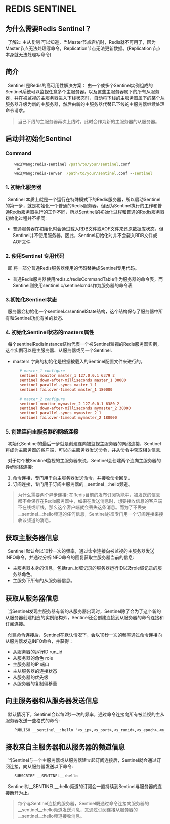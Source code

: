 # REDIS SENTINEL
## 为什么需要Redis Sentinel？
&nbsp;&nbsp;了解过 主从复制 可以知道，当Master节点宕机时，Redis就不可用了，因为Master节点无法处理写命令，Replication节点无法更新数据。(Replication节点本身就无法处理写命令)

## 简介
&nbsp;&nbsp;Sentinel 是Redis的高可用性解决方案： 由一个或多个Sentinel实例组成的Sentinel系统可以监视任意多个主服务器，以及这些主服务器属下的所有从服务器，并在被监视的主服务器进入下线状态时，自动将下线的主服务器属下的某个从服务器升级为新的主服务器，然后由新的主服务器代替已下线的主服务器继续处理命令请求。
> 当已下线的主服务器再次上线时，此时会作为新的主服务器的从服务器。

## 启动并初始化Sentinel
### Command
```cmd
    wei@Wang:redis-sentinel /path/to/your/sentinel.conf
     or
    wei@Wang:redis-server  /path/to/your/sentinel.conf --sentinel
```

### 1. 初始化服务器
&nbsp;&nbsp;Sentinel 本质上就是一个运行在特殊模式下的Redis服务器，所以启动Sentinel的第一步，就是初始化一个普通的Redis服务器。但因为Sentinel执行的工作和普通Redis服务器执行的工作不同，所以Sentinel的初始化过程和普通的Redis服务器初始化过程并不相同:
- 普通服务器在初始化时会通过载入RDB文件或AOF文件来还原数据库状态，但Sentinel并不使用服务器，因此，Sentinel初始化时并不会载入RDB文件或AOF文件

### 2. 使用Sentinel 专用代码
&nbsp;&nbsp;即 将一部分普通Redis服务器使用的代码替换成Sentinel专用代码。
+ 普通Redis服务器使用redis.c/redisCommandTable作为服务器的命令表，而Sentinel则使用sentinel.c/sentinelcmds作为服务器的命令表

### 3.初始化Sentinel状态
&nbsp;&nbsp;服务器会初始化一个sentinel.c/sentinelState结构，这个结构保存了服务器中所有和Sentinel功能有关的状态.

### 4. 初始化Sentinel状态的masters属性
&nbsp;&nbsp;每个sentinelRedisInstance结构代表一个被Sentinel监视的Redis服务器实例，这个实例可以是主服务器、从服务器或另一个Sentinel.
- masters 字典的初始化是根据被载入的Sentinel配置文件来进行的。
  ```conf
     # master_1 configure
     sentinel monitor master_1 127.0.0.1 6379 2
     sentinel down-after-milliseconds master_1 30000
     sentinel parallel-syncs master_1 1
     sentinel failover-timeout master_1 180000
  
     # master_2 configure
     sentinel monitor mymaster_2 127.0.0.1 6380 2
     sentinel down-after-milliseconds mymaster_2 30000
     sentinel parallel-syncs mymaster_2 1
     sentinel failover-timeout mymaster_2 180000
  ```

### 5. 创建连向主服务器的网络连接
&nbsp;&nbsp;初始化Sentinel的最后一步就是创建连向被监视主服务器的网络连接，Sentinel将成为主服务器的客户端，可以向主服务器发送命令，并从命令中获取相关信息.

&nbsp;&nbsp;对于每个被Sentinel监视的主服务器来说，Sentinel会创建两个连向主服务器的异步网络连接:
1. 命令连接，专门用于向主服务器发送命令，并接收命令回复。
2. 订阅连接，专门用于订阅主服务器的__sentinel__:hello频道。
> 为什么需要两个异步连接: 在Redis目前的发布订阅功能中，被发送的信息都不会保存在Redis服务器中，如果在发送消息时，想要接收信息的客户端不在线或断线，那么这个客户端就会丢失这条消息。而为了不丢失__sentinel__:hello频道的任何信息，Sentinel必须专门用一个订阅连接来接收该频道的消息。

## 获取主服务器信息
&nbsp;&nbsp;Sentinel 默认会以10秒一次的频率，通过命令连接向被监视的主服务器发送INFO命令，并通过分析INFO命令的回复获取主服务器当前的信息:
- 主服务器本身的信息，包括run_id域记录的服务器运行ID以及role域记录的服务器角色。
- 主服务下所有的从服务器信息。

## 获取从服务器信息
&nbsp;&nbsp;当Sentinel发现主服务器有新的从服务器出现时，Sentinel除了会为了这个新的从服务器创建相应的实例结构外，Sentinel还会创建连接到从服务器的命令连接和订阅连接。

&nbsp;&nbsp;创建命令连接后，Sentinel在默认情况下，会以10秒一次的频率通过命令连接向从服务器发送INFO命令，并获得：
- 从服务器的运行ID run_id
- 从服务器的角色 role
- 主服务器的IP 端口
- 主从服务器的连接状态
- 从服务器的优先级
- 从服务器的复制偏移量

## 向主服务器和从服务器发送信息
&nbsp;&nbsp;默认情况下，Sentinel会以每2秒一次的频率，通过命令连接向所有被监视的主从服务器发送一些格式的命令:
```txt
    PUBLISH __sentinel__:hello "<s_ip>,<s_port>,<s_runid>,<s_epoch>,<m_name>,<m_ip>,<m_port>,<m_epoch>"
```

## 接收来自主服务器和从服务器的频道信息
&nbsp;&nbsp;当Sentinel与一个主服务器或从服务器建立起订阅连接后，Sentinel就会通过订阅连接，向从服务器发送以下命令:
```txt
    SUBSCRIBE __SENTINEL__:hello
```
&nbsp;&nbsp;Sentinel对__SENTINEL__:hello频道的订阅会一直持续到Sentinel与服务器的连接断开为止。
> 每个与Sentinel连接的服务器，Sentinel既通过命令连接向服务器的__sentinel__:hello频道发送消息，又通过订阅连接从服务器的__sentinel__:hello频道接收消息。
